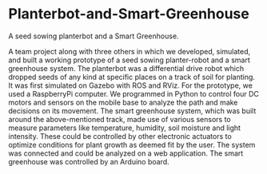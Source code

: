 # Planterbot-and-Smart-Greenhouse
A seed sowing planterbot and a Smart Greenhouse. 


A team project along with three others in which we developed, simulated, and built a working prototype of a seed sowing planter-robot and a smart greenhouse system. The planterbot was a differential drive robot which dropped seeds of any kind at specific places on a track of soil for planting. It was first simulated on Gazebo with ROS and RViz. For the prototype, we used a RaspberryPi computer. We programmed in Python to control four DC motors and sensors on the mobile base to analyze the path and make decisions on its movement. The smart greenhouse system, which was built around the above-mentioned track, made use of various sensors to measure parameters like temperature, humidity, soil moisture and light intensity. These could be controlled by other electronic actuators to optimize conditions for plant growth as deemed fit by the user. The system was connected and could be analyzed on a web application. The smart greenhouse was controlled by an Arduino board.
